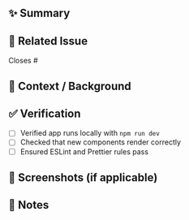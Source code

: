 ## ✨ Summary

<!-- Describe the changes you made and the purpose of this PR. -->
<!-- Example: Implemented the event popup for creating and saving new calendar events. -->

## 🔗 Related Issue

<!-- Link related issues here -->
<!-- Example: Closes #12 -->

Closes #

## 🧠 Context / Background

<!-- (Optional) Provide any background, reasoning, or additional context for this PR. -->
<!-- Example: This feature completes the MVP for event creation functionality. -->

## ✅ Verification

<!-- Steps to verify this PR works as intended -->

- [ ] Verified app runs locally with `npm run dev`
- [ ] Checked that new components render correctly
- [ ] Ensured ESLint and Prettier rules pass

## 📸 Screenshots (if applicable)

<!-- Include before/after screenshots or screen recordings -->
<!-- Example:
Before:
![Before](URL)

After:
![After](URL)
-->

## 🧾 Notes

<!-- (Optional) Add any notes for reviewers, such as known issues or next steps. -->
